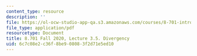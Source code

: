 ```yaml
---
content_type: resource
description: ''
file: https://ol-ocw-studio-app-qa.s3.amazonaws.com/courses/8-701-introduction-to-nuclear-and-particle-physics-fall-2020/6c7c08e2c36f8be908083f2d71e5ed10_MIT8_701f20_lec3.5.pdf
file_type: application/pdf
resourcetype: Document
title: 8.701 Fall 2020, Lecture 3.5. Divergency
uid: 6c7c08e2-c36f-8be9-0808-3f2d71e5ed10
---
```


